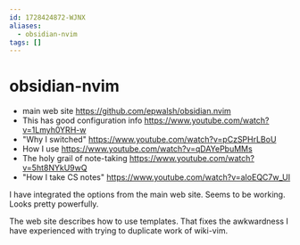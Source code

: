 ```yaml
---
id: 1728424872-WJNX
aliases:
  - obsidian-nvim
tags: []
---
```


# obsidian-nvim

- main web site  <https://github.com/epwalsh/obsidian.nvim>
- This has good configuration info <https://www.youtube.com/watch?v=1Lmyh0YRH-w>
- "Why I switched" <https://www.youtube.com/watch?v=pCzSPHrLBoU>
- How I use <https://www.youtube.com/watch?v=qDAYePbuMMs>
- The holy grail of note-taking <https://www.youtube.com/watch?v=5ht8NYkU9wQ>
- "How I take CS notes" <https://www.youtube.com/watch?v=aIoEQC7w_UI>

I have integrated the options from the main web site. Seems to be working. Looks pretty powerfully.

The web site describes how to use templates. That fixes the awkwardness I have experienced with trying to duplicate work of wiki-vim.
